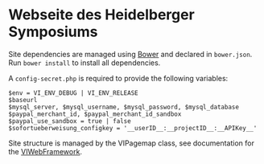 Webseite des Heidelberger Symposiums
====================================

Site dependencies are managed using [Bower](http://bower.io) and declared in `bower.json`. Run `bower install` to install all dependencies.

A `config-secret.php` is required to provide the following variables:

	$env = VI_ENV_DEBUG | VI_ENV_RELEASE
	$baseurl
	$mysql_server, $mysql_username, $mysql_password, $mysql_database
	$paypal_merchant_id, $paypal_merchant_id_sandbox
	$paypal_use_sandbox = true | false
	$sofortueberweisung_configkey = '__userID__:__projectID__:__APIKey__'

Site structure is managed by the VIPagemap class, see documentation for the [VIWebFramework](https://github.com/knly/VIWebFramework/).
